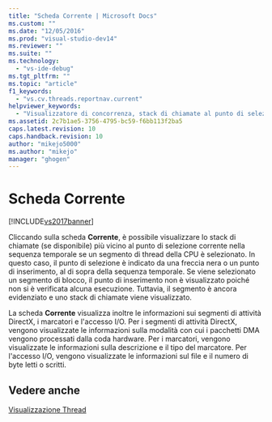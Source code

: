 ```yaml
---
title: "Scheda Corrente | Microsoft Docs"
ms.custom: ""
ms.date: "12/05/2016"
ms.prod: "visual-studio-dev14"
ms.reviewer: ""
ms.suite: ""
ms.technology: 
  - "vs-ide-debug"
ms.tgt_pltfrm: ""
ms.topic: "article"
f1_keywords: 
  - "vs.cv.threads.reportnav.current"
helpviewer_keywords: 
  - "Visualizzatore di concorrenza, stack di chiamate al punto di selezione"
ms.assetid: 2c7b1ae5-3756-4795-bc59-f6bb113f2ba5
caps.latest.revision: 10
caps.handback.revision: 10
author: "mikejo5000"
ms.author: "mikejo"
manager: "ghogen"
---
```

# Scheda Corrente
[!INCLUDE[vs2017banner](../code-quality/includes/vs2017banner.md)]

Cliccando sulla scheda **Corrente**, è possibile visualizzare lo stack di chiamate \(se disponibile\) più vicino al punto di selezione corrente nella sequenza temporale se un segmento di thread della CPU è selezionato.  In questo caso, il punto di selezione è indicato da una freccia nera o un punto di inserimento, al di sopra della sequenza temporale.  Se viene selezionato un segmento di blocco, il punto di inserimento non è visualizzato poiché non si è verificata alcuna esecuzione.  Tuttavia, il segmento è ancora evidenziato e uno stack di chiamate viene visualizzato.  
  
 La scheda **Corrente** visualizza inoltre le informazioni sui segmenti di attività DirectX, i marcatori e l'accesso I\/O.  Per i segmenti di attività DirectX, vengono visualizzate le informazioni sulla modalità con cui i pacchetti DMA vengono processati dalla coda hardware.  Per i marcatori, vengono visualizzate le informazioni sulla descrizione e il tipo del marcatore.  Per l'accesso I\/O, vengono visualizzate le informazioni sul file e il numero di byte letti o scritti.  
  
## Vedere anche  
 [Visualizzazione Thread](../profiling/threads-view-parallel-performance.md)